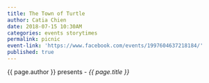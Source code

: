 ```yaml
---
title: The Town of Turtle
author: Catia Chien
date: 2018-07-15 10:30AM
categories: events storytimes
permalink: picnic
event-link: 'https://www.facebook.com/events/1997604637218184/'
published: true
---
```

{{ page.author }} presents - *{{ page.title }}*
